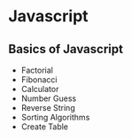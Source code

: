 # Javascript

## Basics of Javascript

* Factorial
* Fibonacci
* Calculator
* Number Guess
* Reverse String
* Sorting Algorithms
* Create Table
